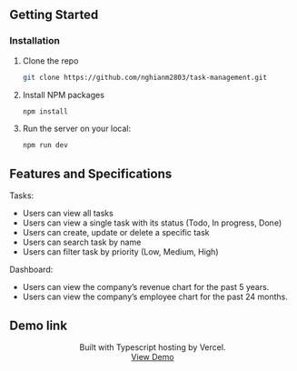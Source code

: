 ## Getting Started

### Installation

1. Clone the repo

   ```sh
   git clone https://github.com/nghianm2803/task-management.git
   ```

2. Install NPM packages
   ```sh
   npm install
   ```
3. Run the server on your local:
   ```sh
   npm run dev
   ```

## Features and Specifications

Tasks:

- Users can view all tasks
- Users can view a single task with its status (Todo, In progress, Done)
- Users can create, update or delete a specific task
- Users can search task by name
- Users can filter task by priority (Low, Medium, High)

Dashboard:

- Users can view the company’s revenue chart for the past 5 years.
- Users can view the company’s employee chart for the past 24 months.

## Demo link

<p align="center">
    Built with Typescript hosting by Vercel.
    <br />
    <a href="https://task-management-ten-gamma.vercel.app/">View Demo</a>
</p>
